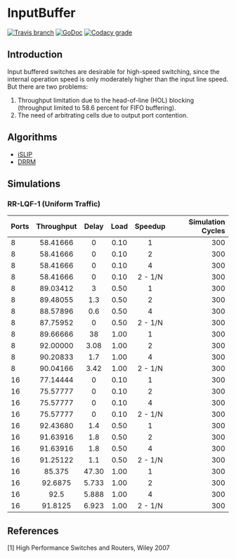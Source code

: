 # InputBuffer
[![Travis branch](https://img.shields.io/travis/AUTProjects/InputBuffer.go/master.svg?style=flat-square)](https://travis-ci.org/AUTProjects/InputBuffer.go)
[![GoDoc](https://godoc.org/github.com/AUTProjects/InputBuffer?status.svg)](http://godoc.org/github.com/AUTProjects/InputBuffer)
[![Codacy grade](https://img.shields.io/codacy/grade/269347155f17432c85b21871da4b6fa2.svg?style=flat-square)](https://www.codacy.com/app/1995parham/InputBuffer?utm_source=github.com&amp;utm_medium=referral&amp;utm_content=1995parham/InputBuffer&amp;utm_campaign=Badge_Grade)

## Introduction
Input buffered switches are desirable for high-speed switching, since the internal operation speed is only moderately
higher than the input line speed. But there are two problems:
1. Throughput limitation due to the head-of-line (HOL) blocking (throughput limited to 58.6 percent for FIFO buffering).
2. The need of arbitrating cells due to output port contention.

## Algorithms
- [iSLIP](algorithm/islip.go)
- [DRRM](algorithm/drrm.go)

## Simulations
### RR-LQF-1 (Uniform Traffic)
| Ports | Throughput | Delay | Load | Speedup | Simulation Cycles |
| :---- | :--------: | :---: | :--: | :-----: | ----------------: |
| 8     |  58.41666  | 0     | 0.10 | 1       | 300               |
| 8     |  58.41666  | 0     | 0.10 | 2       | 300               |
| 8     |  58.41666  | 0     | 0.10 | 4       | 300               |
| 8     |  58.41666  | 0     | 0.10 | 2 - 1/N | 300               |
| 8     |  89.03412  | 3     | 0.50 | 1       | 300               |
| 8     |  89.48055  | 1.3   | 0.50 | 2       | 300               |
| 8     |  88.57896  | 0.6   | 0.50 | 4       | 300               |
| 8     |  87.75952  | 0     | 0.50 | 2 - 1/N | 300               |
| 8     |  89.66666  | 38    | 1.00 | 1       | 300               |
| 8     |  92.00000  | 3.08  | 1.00 | 2       | 300               |
| 8     |  90.20833  | 1.7   | 1.00 | 4       | 300               |
| 8     |  90.04166  | 3.42  | 1.00 | 2 - 1/N | 300               |
| 16    |  77.14444  | 0     | 0.10 | 1       | 300               |
| 16    |  75.57777  | 0     | 0.10 | 2       | 300               |
| 16    |  75.57777  | 0     | 0.10 | 4       | 300               |
| 16    |  75.57777  | 0     | 0.10 | 2 - 1/N | 300               |
| 16    |  92.43680  | 1.4   | 0.50 | 1       | 300               |
| 16    |  91.63916  | 1.8   | 0.50 | 2       | 300               |
| 16    |  91.63916  | 1.8   | 0.50 | 4       | 300               |
| 16    |  91.25122  | 1.1   | 0.50 | 2 - 1/N | 300               |
| 16    |  85.375    | 47.30 | 1.00 | 1       | 300               |
| 16    |  92.6875   | 5.733 | 1.00 | 2       | 300               |
| 16    |  92.5      | 5.888 | 1.00 | 4       | 300               |
| 16    |  91.8125   | 6.923 | 1.00 | 2 - 1/N | 300               |



## References
[1] High Performance Switches and Routers, Wiley 2007
